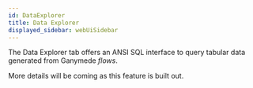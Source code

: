 ```yaml
---
id: DataExplorer
title: Data Explorer
displayed_sidebar: webUiSidebar
---
```


The Data Explorer tab offers an ANSI SQL interface to query tabular data generated from Ganymede _flows_.  

More details will be coming as this feature is built out.